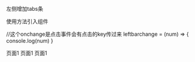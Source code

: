 左侧增加tabs条

使用方法引入组件


//这个onchange是点击事件会有点击的key传过来
leftbarchange = (num) => {
    console.log(num)
}

<LeftBar onChange={this.leftbarchange} title="XXX" topContant="" bottomContant="">
    <TabPane tab="电审信息" key="1">
        页面1
    </TabPane>
    <TabPane tab="电审记录" key="2">
        页面1
    </TabPane>
    <TabPane tab="贷款订单" key="3">
        页面1
    </TabPane>
</LeftBar>